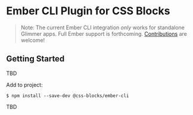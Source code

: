 # Ember CLI Plugin for CSS Blocks

> Note: The current Ember CLI integration _only_ works for standalone Glimmer apps. Full Ember support is forthcoming. [Contributions](../../../CONTRIBUTING.md) are welcome!

## Getting Started

TBD

Add to project:

```
$ npm install --save-dev @css-blocks/ember-cli
```

TBD
